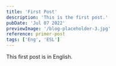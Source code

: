 ```yaml
---
title: 'First Post'
description: 'This is the first post.'
pubDate: 'Jul 07 2022'
previewImage: '/blog-placeholder-3.jpg'
reference: primer-post
tags: ['Eng', 'ESL']
---
```


This first post is in English.
